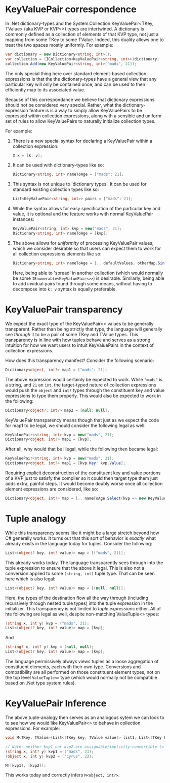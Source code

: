 # KeyValuePair correspondence

In .Net dictionary-types and the System.Collection.KeyValuePair<TKey, TValue> (aka KVP or KVP<>) types are intertwined.  A dictionary is commonly defined as a collection of elements of that KVP type, not just a mapping from some TKey to some TValue.  Indeed, this duality allows one to treat the two spaces mostly uniformly.  For example:

```c#
var dictionary = new Dictionary<string, int>();
var collection = (ICollection<KeyValuePair<string, int>>)dictionary;
collection.Add(new KeyValuePair<string, int>("mads", 21));
```

The only special thing here over standard element-based collection expressions is that the the dictionary-types have a general view that any particular key will only be contained once, and can be used to then efficiently map to its associated value. 

Because of this correspondance we believe that dictionary expressions should not be considered very special.  Rather, what the dictionary-expression feature is is a way to simply allow KeyValuePairs to be expressed within collection expressions, along with a sensible and uniform set of rules to allow KeyValuePairs to naturally initialize collection types.

For example:

1. There is a new special syntax for declaring a KeyValuePair within a collection expression:

    ```c#
    X x = [k: v];
    ```

1. It can be used with dictionary-types like so:

    ```c#
    Dictionary<string, int> nameToAge = ["mads": 21];
    ```

1. This syntax is not unique to 'dictionary types'.  It can be used for standard existing collection types like so:

    ```c#
    List<KeyValuePair<string, int>> pairs = ["mads": 21];
    ```

1. While the syntax allows for easy specification of the particular key and value, it is optional and the feature works with normal KeyValuePair instances:

    ```c#
    KeyValuePair<string, int> kvp = new("mads", 21);
    Dictionary<string, int> nameToAge = [kvp];
    ```

1. The above allows for *uniformity* of processing KeyValuePair values, which we consider desirable so that users can expect them to work for all collection expressions elements like so:

    ```c#
    Dictionary<string, int> nameToAge = [.. defaultValues, otherMap.Single(predicate)];
    ```

    Here, being able to 'spread' in another collection (which would normally be some `IEnumerable<KeyValuePair<>>`) is desirable.  Similarly, being able to add invidual pairs found through some means, without having to decompose into `k: v` syntax is equally preferable.

# KeyValuePair transparency

We expect the exact type of the KeyValuePair<> values to be generally transparent.  Rather than being strictly that type, the language will generally see *through* it to be a pair of some TKey and TValue types.  This transparency is in line with how tuples behave and serves as a strong intuition for how we want users to intuit KeyValuePairs in the context of collection expressions.

How does this transparency manifest?  Consider the following scenario:

```c#
Dictionary<object, int?> map1 = ["mads": 21];
```

The above expression would certainly be expected to work.  While `"mads"` is a string, and `21` an `int`, the target-typed nature of collection expressions would push the `object` and `int?` types through the constituent key and value expressions to type them properly.  This would also be expected to work in the following:

```c#
Dictionary<object?, int?> map2 = [null: null];
```

KeyValuePair transparency means though that just as we expect the code for map1 to be legal, we should consider the following legal as well:

```c#
KeyValuePair<string, int> kvp = new("mads", 21);
Dictionary<object, int?> map1 = [kvp];
```

After all, why would that be illegal, while the following then became legal:

```c#
KeyValuePair<string, int> kvp = new("mads", 21);
Dictionary<object, int?> map1 = [kvp.Key: kvp.Value];
```

Requiring explicit deconstruction of the constituent key and value portions of a KVP just to satisfy the compiler so it could then target type them just adds extra, painful steps.  It would become doubly worse once all collection element expressions are considered, like so:

```c#
Dictionary<object, int?> map = [.. nameToAge.Select(kvp => new KeyValuePair<object, int?>(kvp.Key, kvp.Value)];
```

# Tuple analogy 

While this transparency seems like it might be a large stretch beyond how C# generally works.  It turns out that this sort of behavior is *exactly* what already exists in the language today for tuples.  Consider the following:

```c#
List<(object? key, int? value)> map = [("mads", 21)];
```

This already works today.  The language transparently sees through into the tuple expression to ensure that the above it legal.  This is also not a conversion applied to some `(string, int)` tuple type.  That can be seen here which is also legal:

```c#
List<(object? key, int? value)> map = [(null, null)];
```

Here, the types of the destination flow all the way through (including recursively through nested tuple types) into the tuple expression in the initializer.  This transparency is not limited to *tuple expressions* either.  All of hte following are legal as well, despite non-matching ValueTuple<> types:

```c#
(string x, int y) kvp = ("mads", 21);
List<(object? key, int? value)> map = [kvp];
```

And

```c#
(string? x, int? y) kvp = (null, null);
List<(object? key, int? value)> map = [kvp];
```

The language permissively always views tuples as a loose aggregation of constituent elements, each with their own type.  Conversions and compatibility are all performed on those constituent element types, not on the top level `ValueTuple<>` type (which would normally not be compatible based on .Net type system rules).

# KeyValuePair Inference

The above tuple-analogy then serves as an analogous sytem we can look to to see how we would like KeyValuePair<> to behave in collection expressions.  For example:

```c#
void M<TKey, TValue>(List<(TKey key, TValue value)> list1, List<(TKey key, TValue value)> list);

// Note: neither kvp1 nor kvp2 are assignable/implcitly-convertible to each other.
(string x, int? y) kvp1 = ("mads", 21);
(object x, int y) kvp2 = ("cyrus", 22);

M([kvp1], [kvp2]);
```

This works today and correctly infers `M<object, int?>`.  
